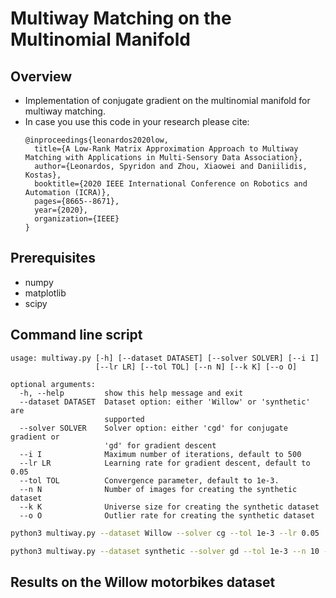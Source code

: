 # Multiway Matching on the Multinomial Manifold

## Overview

* Implementation of conjugate gradient on the multinomial manifold for multiway matching. 
* In case you use this code in your research please cite:
  ```
  @inproceedings{leonardos2020low,
    title={A Low-Rank Matrix Approximation Approach to Multiway Matching with Applications in Multi-Sensory Data Association},
    author={Leonardos, Spyridon and Zhou, Xiaowei and Daniilidis, Kostas},
    booktitle={2020 IEEE International Conference on Robotics and Automation (ICRA)},
    pages={8665--8671},
    year={2020},
    organization={IEEE}
  }
  ```

## Prerequisites
* numpy
* matplotlib
* scipy

## Command line script

```
usage: multiway.py [-h] [--dataset DATASET] [--solver SOLVER] [--i I]
                   [--lr LR] [--tol TOL] [--n N] [--k K] [--o O]

optional arguments:
  -h, --help         show this help message and exit
  --dataset DATASET  Dataset option: either 'Willow' or 'synthetic' are
                     supported
  --solver SOLVER    Solver option: either 'cgd' for conjugate gradient or
                     'gd' for gradient descent
  --i I              Maximum number of iterations, default to 500
  --lr LR            Learning rate for gradient descent, default to 0.05
  --tol TOL          Convergence parameter, default to 1e-3.
  --n N              Number of images for creating the synthetic dataset
  --k K              Universe size for creating the synthetic dataset
  --o O              Outlier rate for creating the synthetic dataset
```

```bash
python3 multiway.py --dataset Willow --solver cg --tol 1e-3 --lr 0.05
```

```bash
python3 multiway.py --dataset synthetic --solver gd --tol 1e-3 --n 10 --k 20 --o 0.3
```

## Results on the Willow motorbikes dataset

